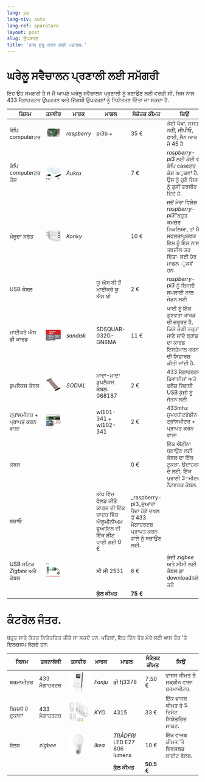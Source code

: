```yaml
---
lang: pa
lang-niv: auto
lang-ref: aparataro
layout: post
slug: ਉਪਕਰਣ
title: 'ਨਾਲ ਸ਼ੁਰੂ ਕਰਨ ਲਈ ਪਦਾਰਥ.'
---
```

   
# ਘਰੇਲੂ ਸਵੈਚਾਲਨ ਪ੍ਰਣਾਲੀ ਲਈ ਸਮੱਗਰੀ

ਇਹ ਉਹ ਸਮਗਰੀ ਹੈ ਜੋ ਮੈਂ ਆਪਣੇ ਘਰੇਲੂ ਸਵੈਚਾਲਨ ਪ੍ਰਣਾਲੀ ਨੂੰ ਬਣਾਉਣ ਲਈ ਵਰਤੀ ਸੀ, ਜਿਸ ਨਾਲ 433 ਮੈਗਾਹਰਟਜ਼ ਉਪਕਰਣ ਅਤੇ ਜ਼ਿੱਗਬੀ ਉਪਕਰਣਾਂ ਨੂੰ ਨਿਯੰਤਰਣ ਦਿੱਤਾ ਜਾ ਸਕਦਾ ਹੈ.

| ਕਿਸਮ | ਤਸਵੀਰ | ਮਾਰਕ | ਮਾਡਲ | ਸੰਕੇਤਕ ਕੀਮਤ | ਕਿਉਂ |
| --- | --- | --- | --- | --- | --- | 
| ਕੰਪਿ computerਟਰ |![](/public/pi.jpg) | _raspberry_ | pi3b + | 35 € | ਕੋਈ ਪੱਖਾ, ਸਸਤਾ ਨਹੀਂ, ਜੀਪੀਓ, ਫਾਈ, ਲੈਨ ਆਰ ਜੇ 45 ਹੈ
| ਕੰਪਿ computerਟਰ ਕੇਸ |![](/public/loĝejo.jpg) | _Aukru_ | | 7 € | _raspberry-pi3_ ਲਈ ਕੋਈ ਵੀ ਕੰਪਿ caseਟਰ ਕੇਸ isੁਕਵਾਂ ਹੈ. ਉਸ ਨੂੰ ਚੁਣੋ ਜਿਸ ਨੂੰ ਤੁਸੀਂ ਤਰਜੀਹ ਦਿੰਦੇ ਹੋ.
| ਮੌਜੂਦਾ ਸਰੋਤ |![](/public/elektroprovizo.jpg) | _Konky_ | | 10 € | ਜਦੋਂ ਮੇਰਾ ਵਿਸ਼ੇਸ਼ " _raspberry-pi3_"ਬਹੁਤ ਕਮਜ਼ੋਰ ਨਿਕਲਿਆ, ਤਾਂ ਮੈਂ ਸਫਲਤਾਪੂਰਵਕ ਇਸ ਨੂੰ ਇਸ ਨਾਲ ਤਬਦੀਲ ਕਰ ਦਿੱਤਾ. ਕਈ ਹੋਰ ਮਾਡਲ .ੁਕਵੇਂ ਹਨ.
| USB ਕੇਬਲ | | | ਯੂ ਐਸ ਬੀ ਤੋਂ ਮਾਈਕਰੋ ਯੂ ਐਸ ਬੀ | 2 € | _raspberry-pi3_ ਨੂੰ ਬਿਜਲੀ ਸਪਲਾਈ ਨਾਲ ਜੋੜਨ ਲਈ |
| ਮਾਈਕਰੋ ਐਸ ਡੀ ਕਾਰਡ |![](/public/SD.jpg) | _sandisk_ | SDSQUAR-032G-GN6MA | 11 € | ਪਾਈ ਨੂੰ ਇੱਕ ਗੁਣਵਤਾ ਕਾਰਡ ਦੀ ਜ਼ਰੂਰਤ ਹੈ, ਕਿਸੇ ਚੰਗੀ ਤਰ੍ਹਾਂ ਜਾਣੇ ਜਾਂਦੇ ਬ੍ਰਾਂਡ ਦਾ ਕਾਰਡ ਇਸਤੇਮਾਲ ਕਰਨ ਦੀ ਸਿਫਾਰਸ਼ ਕੀਤੀ ਜਾਂਦੀ ਹੈ. |
| ਡੁਪਲੈਕਸ ਕੇਬਲ |![](/public/dupont.jpg) | _SODIAL_ | ਮਾਦਾ-ਮਾਦਾ ਡੁਪਲੈਕਸ ਕੇਬਲ. 068187 | 2 € | 433 ਮੈਗਾਹਰਟਜ਼ ਡਿਵਾਈਸਾਂ ਅਤੇ ਫਲੈਸ਼ ਜਿਗਬੀ USB ਕੁੰਜੀ ਨੂੰ ਜੋੜਨ ਲਈ
| ਟ੍ਰਾਂਸਮੀਟਰ + ਪ੍ਰਾਪਤ ਕਰਨ ਵਾਲਾ |![](/public/dissendilo-ricevilo-433Mhz.jpg) | | wl101-341 + wl102-341 | 2 € | 433mhz ਸੁਪਰਹੀਟਰੋਡੀਨ ਟ੍ਰਾਂਸਮੀਟਰ + ਪ੍ਰਾਪਤ ਕਰਨ ਵਾਲਾ |
| ਕੇਬਲ | | || 0 € | ਇੱਕ ਐਂਟੀਨਾ ਬਣਾਉਣ ਲਈ ਕੇਬਲ ਦਾ ਇੱਕ ਟੁਕੜਾ. ਉਦਾਹਰਣ ਦੇ ਲਈ, ਇੱਕ ਪੁਰਾਣੀ 3-ਮੀਟਰ ਨੈਟਵਰਕ ਕੇਬਲ.
| ਬਚਾਓ | | | ਅੱਧ ਵਿੱਚ ਫੋਲਡ ਕੀਤੇ ਕਾਗਜ਼ ਦੀ ਇੱਕ ਚਾਦਰ ਵਿੱਚ ਐਲੂਮੀਨੀਅਮ ਫੁਆਇਲ ਦੀ ਇੱਕ ਸ਼ੀਟ ਪਾਈ ਗਈ 0 € | _raspberry-pi3_ਦੁਆਰਾ ਪੈਦਾ ਹੋਏ ਦਖਲ ਤੋਂ 433 ਮੈਗਾਹਰਟਜ਼ ਪ੍ਰਾਪਤ ਕਰਨ ਵਾਲੇ ਨੂੰ ਬਚਾਉਣ ਲਈ. |
| USB ਸਟਿਕ _Zigbee_ ਅਤੇ ਕੇਬਲ |![](/public/cc2531+kablo.jpg) | | ਸੀ ਸੀ 2531 | 6 € | ਕੁੰਜੀ _zigbee_ ਅਤੇ ਸੀਸੀ ਲਈ ਕੇਬਲ ਡਾ downloadਨਲੋਡ ਕਰੋ
| | | | **ਕੁੱਲ ਕੀਮਤ** | **75 €** | 



# ਕੰਟਰੋਲ ਜੰਤਰ.

ਬਹੁਤ ਸਾਰੇ ਯੰਤਰ ਨਿਯੰਤਰਿਤ ਕੀਤੇ ਜਾ ਸਕਦੇ ਹਨ. ਪਹਿਲਾਂ, ਇਹ ਤਿੰਨ ਤੱਤ ਮੇਰੇ ਲਈ ਖਾਸ ਤੌਰ 'ਤੇ ਦਿਲਚਸਪ ਲੱਗਦੇ ਹਨ:

| ਕਿਸਮ | ਤਕਨਾਲੋਜੀ | ਤਸਵੀਰ | ਮਾਰਕ | ਮਾਡਲ | ਸੰਕੇਤਕ ਕੀਮਤ | ਕਿਉਂ |
| --- | --- | --- | --- | --- | --- | --- |
| ਥਰਮਾਮੀਟਰ | 433 ਮੈਗਾਹਰਟਜ਼ | ![](/public/fanju.jpeg)| _Fanju_ | ਡੀ fj3378 | 7.50 € | ਵਾਜਬ ਕੀਮਤ ਤੇ ਸਕ੍ਰੀਨ ਵਾਲਾ ਥਰਮਾਮੀਟਰ. |
| ਬਿਜਲੀ ਦੇ ਦੁਕਾਨਾਂ | 433 ਮੈਗਾਹਰਟਜ਼ |![](/public/KYG.jpg)| _KYG_ | 4315 | 33 € | ਇੱਕ ਵਾਜਬ ਕੀਮਤ ਤੇ 5 ਰਿਮੋਟ ਨਿਯੰਤਰਿਤ ਸਾਕਟ. |
| ਬੱਲਬ | _zigbee_ |![](/public/tradfri.jpg)| _Ikea_ | _TRÅDFRI_ LED E27 806 lumens | 10 € | ਇੱਕ ਵਾਜਬ ਕੀਮਤ 'ਤੇ ਵਿਵਸਥਤ ਲਾਈਟ ਬੱਲਬ. |
| | | | | **ਕੁੱਲ ਕੀਮਤ** | **50.5 €** | |

